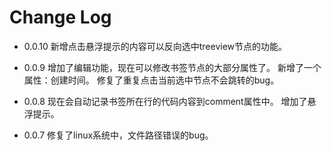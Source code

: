 # Change Log

* 0.0.10
  新增点击悬浮提示的内容可以反向选中treeview节点的功能。

* 0.0.9
  增加了编辑功能，现在可以修改书签节点的大部分属性了。
  新增了一个属性：创建时间。
  修复了重复点击当前选中节点不会跳转的bug。

* 0.0.8
  现在会自动记录书签所在行的代码内容到comment属性中。
  增加了悬浮提示。

* 0.0.7
  修复了linux系统中，文件路径错误的bug。
